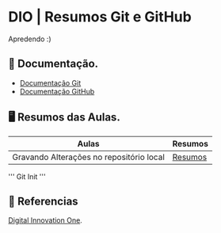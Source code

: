 # DIO | Resumos Git e GitHub
Apredendo :)
## 📖 Documentação.
- [Documentação Git](https://git.scm.com/doc)
- [Documentação GitHub](https://docs.github.com/)

## 🖥️ Resumos das Aulas.

| Aulas | Resumos |
|------|---------|
|Gravando Alterações no repositório local |[Resumos]()

'''
Git Init
'''
## 🔎 Referencias
[Digital Innovation One]().
